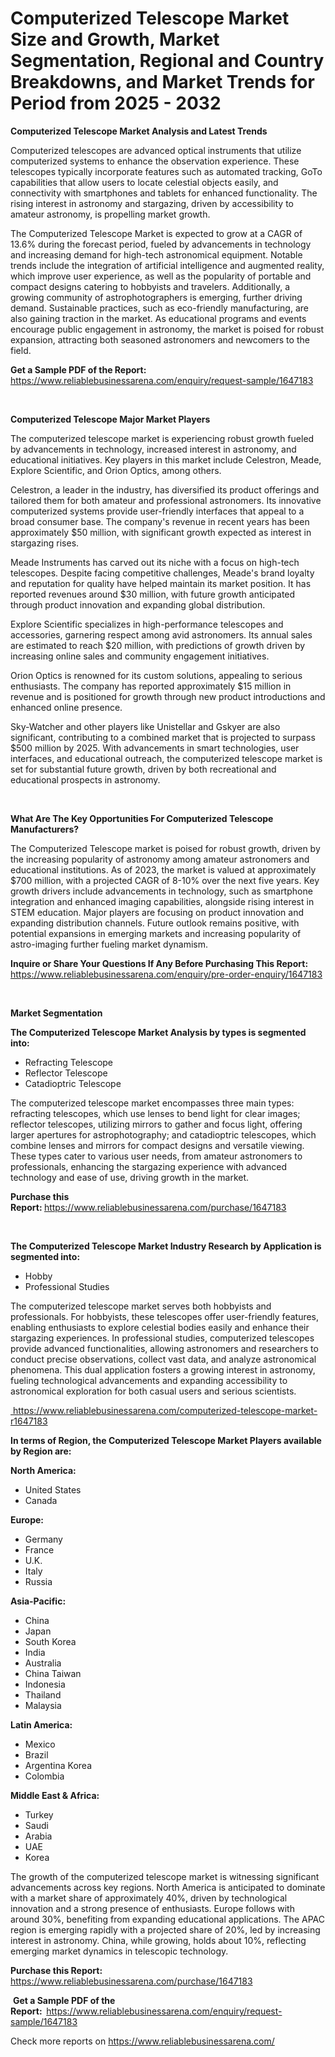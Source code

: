 <p><h1>Computerized Telescope Market Size and Growth, Market Segmentation, Regional and Country Breakdowns, and Market Trends for Period from 2025 -  2032</h1></p><p><strong>Computerized Telescope Market Analysis and Latest Trends</strong></p>
<p><p>Computerized telescopes are advanced optical instruments that utilize computerized systems to enhance the observation experience. These telescopes typically incorporate features such as automated tracking, GoTo capabilities that allow users to locate celestial objects easily, and connectivity with smartphones and tablets for enhanced functionality. The rising interest in astronomy and stargazing, driven by accessibility to amateur astronomy, is propelling market growth.</p><p>The Computerized Telescope Market is expected to grow at a CAGR of 13.6% during the forecast period, fueled by advancements in technology and increasing demand for high-tech astronomical equipment. Notable trends include the integration of artificial intelligence and augmented reality, which improve user experience, as well as the popularity of portable and compact designs catering to hobbyists and travelers. Additionally, a growing community of astrophotographers is emerging, further driving demand. Sustainable practices, such as eco-friendly manufacturing, are also gaining traction in the market. As educational programs and events encourage public engagement in astronomy, the market is poised for robust expansion, attracting both seasoned astronomers and newcomers to the field.</p></p>
<p><strong>Get a Sample PDF of the Report:&nbsp;</strong> <a href="https://www.reliablebusinessarena.com/enquiry/request-sample/1647183?utm_campaign=3272&utm_medium=2&utm_source=Github&utm_content=ia&utm_term=05042025&utm_id=computerized-telescope">https://www.reliablebusinessarena.com/enquiry/request-sample/1647183</a></p>
<p>&nbsp;</p>
<p><strong>Computerized Telescope Major Market Players</strong></p>
<p><p>The computerized telescope market is experiencing robust growth fueled by advancements in technology, increased interest in astronomy, and educational initiatives. Key players in this market include Celestron, Meade, Explore Scientific, and Orion Optics, among others. </p><p>Celestron, a leader in the industry, has diversified its product offerings and tailored them for both amateur and professional astronomers. Its innovative computerized systems provide user-friendly interfaces that appeal to a broad consumer base. The company's revenue in recent years has been approximately $50 million, with significant growth expected as interest in stargazing rises.</p><p>Meade Instruments has carved out its niche with a focus on high-tech telescopes. Despite facing competitive challenges, Meade's brand loyalty and reputation for quality have helped maintain its market position. It has reported revenues around $30 million, with future growth anticipated through product innovation and expanding global distribution.</p><p>Explore Scientific specializes in high-performance telescopes and accessories, garnering respect among avid astronomers. Its annual sales are estimated to reach $20 million, with predictions of growth driven by increasing online sales and community engagement initiatives.</p><p>Orion Optics is renowned for its custom solutions, appealing to serious enthusiasts. The company has reported approximately $15 million in revenue and is positioned for growth through new product introductions and enhanced online presence.</p><p>Sky-Watcher and other players like Unistellar and Gskyer are also significant, contributing to a combined market that is projected to surpass $500 million by 2025. With advancements in smart technologies, user interfaces, and educational outreach, the computerized telescope market is set for substantial future growth, driven by both recreational and educational prospects in astronomy.</p></p>
<p>&nbsp;</p>
<p><strong>What Are The Key Opportunities For Computerized Telescope Manufacturers?</strong></p>
<p><p>The Computerized Telescope market is poised for robust growth, driven by the increasing popularity of astronomy among amateur astronomers and educational institutions. As of 2023, the market is valued at approximately $700 million, with a projected CAGR of 8-10% over the next five years. Key growth drivers include advancements in technology, such as smartphone integration and enhanced imaging capabilities, alongside rising interest in STEM education. Major players are focusing on product innovation and expanding distribution channels. Future outlook remains positive, with potential expansions in emerging markets and increasing popularity of astro-imaging further fueling market dynamism.</p></p>
<p><strong>Inquire or Share Your Questions If Any Before Purchasing This Report:</strong> <a href="https://www.reliablebusinessarena.com/enquiry/pre-order-enquiry/1647183?utm_campaign=3272&utm_medium=2&utm_source=Github&utm_content=ia&utm_term=05042025&utm_id=computerized-telescope">https://www.reliablebusinessarena.com/enquiry/pre-order-enquiry/1647183</a></p>
<p>&nbsp;</p>
<p><strong>Market Segmentation</strong></p>
<p><strong>The Computerized Telescope Market Analysis by types is segmented into:</strong></p>
<p><ul><li>Refracting Telescope</li><li>Reflector Telescope</li><li>Catadioptric Telescope</li></ul></p>
<p><p>The computerized telescope market encompasses three main types: refracting telescopes, which use lenses to bend light for clear images; reflector telescopes, utilizing mirrors to gather and focus light, offering larger apertures for astrophotography; and catadioptric telescopes, which combine lenses and mirrors for compact designs and versatile viewing. These types cater to various user needs, from amateur astronomers to professionals, enhancing the stargazing experience with advanced technology and ease of use, driving growth in the market.</p></p>
<p><strong>Purchase this Report:&nbsp;</strong><a href="https://www.reliablebusinessarena.com/purchase/1647183?utm_campaign=3272&utm_medium=2&utm_source=Github&utm_content=ia&utm_term=05042025&utm_id=computerized-telescope">https://www.reliablebusinessarena.com/purchase/1647183</a></p>
<p>&nbsp;</p>
<p><strong>The Computerized Telescope Market Industry Research by Application is segmented into:</strong></p>
<p><ul><li>Hobby</li><li>Professional Studies</li></ul></p>
<p><p>The computerized telescope market serves both hobbyists and professionals. For hobbyists, these telescopes offer user-friendly features, enabling enthusiasts to explore celestial bodies easily and enhance their stargazing experiences. In professional studies, computerized telescopes provide advanced functionalities, allowing astronomers and researchers to conduct precise observations, collect vast data, and analyze astronomical phenomena. This dual application fosters a growing interest in astronomy, fueling technological advancements and expanding accessibility to astronomical exploration for both casual users and serious scientists.</p></p>
<p><a href="https://www.reliablebusinessarena.com/computerized-telescope-market-r1647183?utm_campaign=3272&utm_medium=2&utm_source=Github&utm_content=ia&utm_term=05042025&utm_id=computerized-telescope">&nbsp;https://www.reliablebusinessarena.com/computerized-telescope-market-r1647183</a></p>
<p><strong>In terms of Region, the Computerized Telescope Market Players available by Region are:</strong></p>
<p>
    <p> <strong> North America: </strong>
        <ul>
            <li>United States</li>
            <li>Canada</li>
        </ul>
        </p> 
    <p> <strong> Europe: </strong>
        <ul>
            <li>Germany</li>
            <li>France</li>
            <li>U.K.</li>
            <li>Italy</li>
            <li>Russia</li>
        </ul>
        </p> 
    <p> <strong> Asia-Pacific: </strong>
        <ul>
            <li>China</li>
            <li>Japan</li>
            <li>South Korea</li>
            <li>India</li>
            <li>Australia</li>
            <li>China Taiwan</li>
            <li>Indonesia</li>
            <li>Thailand</li>
            <li>Malaysia</li>
        </ul>
        </p> 
    <p> <strong> Latin America: </strong>
        <ul>
            <li>Mexico</li>
            <li>Brazil</li>
            <li>Argentina Korea</li>
            <li>Colombia</li>
        </ul>
        </p> 
    <p> <strong> Middle East & Africa: </strong>
        <ul>
            <li>Turkey</li>
            <li>Saudi</li>
            <li>Arabia</li>
            <li>UAE</li>
            <li>Korea</li>
        </ul>
    </p>
    </p>
<p><p>The growth of the computerized telescope market is witnessing significant advancements across key regions. North America is anticipated to dominate with a market share of approximately 40%, driven by technological innovation and a strong presence of enthusiasts. Europe follows with around 30%, benefiting from expanding educational applications. The APAC region is emerging rapidly with a projected share of 20%, led by increasing interest in astronomy. China, while growing, holds about 10%, reflecting emerging market dynamics in telescopic technology.</p></p>
<p><strong>Purchase this Report: </strong><a href="https://www.reliablebusinessarena.com/purchase/1647183?utm_campaign=3272&utm_medium=2&utm_source=Github&utm_content=ia&utm_term=05042025&utm_id=computerized-telescope">https://www.reliablebusinessarena.com/purchase/1647183</a></p>
<p>&nbsp;<strong>Get a Sample PDF of the Report:&nbsp;&nbsp;</strong><a href="https://www.reliablebusinessarena.com/enquiry/request-sample/1647183?utm_campaign=3272&utm_medium=2&utm_source=Github&utm_content=ia&utm_term=05042025&utm_id=computerized-telescope">https://www.reliablebusinessarena.com/enquiry/request-sample/1647183</a></p>
<p><strong></strong></p>
<p>Check more reports on <a href="https://www.reliablebusinessarena.com/?utm_campaign=3272&utm_medium=2&utm_source=Github&utm_content=ia&utm_term=05042025&utm_id=computerized-telescope">https://www.reliablebusinessarena.com/</a></p>